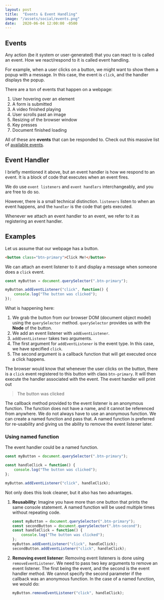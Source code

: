 ```yaml
---
layout: post
title:  "Events & Event Handling"
image: "/assets/social/events.png"
date:   2020-06-04 12:00:00 -0500
---
```


## Events

Any action (be it system or user-generated) that you can react to is called an event. How we react/respond to it is called event handling.

For example, when a user clicks on a button, we might want to show them a popup with a message. In this case, the event is `click`, and the handler displays the popup.

There are a ton of events that happen on a webpage:

1. User hovering over an element
2. A form is submitted
3. A video finished playing
4. User scrolls past an image
5. Resizing of the browser window
6. Key presses
7. Document finished loading

All of these are **events** that can be responded to. Check out this massive list of [available events](https://developer.mozilla.org/en-US/docs/Web/Events).

## Event Handler

I briefly mentioned it above, but an event handler is how we respond to an event. It is a block of code that executes when an event fires.

We do use `event listeners` and `event handlers` interchangeably, and you are free to do so.

However, there is a small technical distinction. `listeners` listen to when an event happens, and the `handler` is the code that gets executed.

Whenever we attach an event handler to an event, we refer to it as registering an event handler.

## Examples

Let us assume that our webpage has a button.

```html
<button class="btn-primary">Click Me!</button>
```

We can attach an event listener to it and display a message when someone does a `click` event.

```javascript
const myButton = document.querySelector(".btn-primary");

myButton.addEventListener("click", function() {
    console.log("The button was clicked");
});
```

What is happening here:
1. We grab the button from our browser DOM (document object model) using the `querySelector` method. `querySelector` provides us with the **Node** of the button.
2. We add an event listener with `addEventListener`.
3. `addEventListener` takes two arguments.
4. The first argument for `addEventListener` is the event type. In this case, we have specified `click`.
5. The second argument is a callback function that will get executed once a click happens.

The browser would know that whenever the user clicks on the button, there is a `click` event registered to this button with class `btn-primary`. It will then execute the handler associated with the event. The event handler will print out

> The button was clicked

The callback method provided to the event listener is an anonymous function. The function does not have a name, and it cannot be referenced from anywhere. We do not always have to use an anonymous function. We can create a named function and pass that. A named function is preferred for re-usability and giving us the ability to remove the event listener later.

### Using named function

The event handler could be a named function.

```javascript
const myButton = document.querySelector(".btn-primary");

const handleClick = function() {
    console.log("The button was clicked");
};

myButton.addEventListener("click", handleClick);
```

Not only does this look cleaner, but it also has two advantages.

1. **Reusability**:
   Imagine you have more than one button that prints the same console statement. A named function will be used multiple times without repeating code.
   ```javascript
   const myButton = document.querySelector(".btn-primary");
   const secondButton = document.querySelector(".btn-second");
   const handleClick = function() {
       console.log("The button was clicked");
   };
   myButton.addEventListener("click", handleClick);
   secondButton.addEventListener("click", handleClick);
   ```
2. **Removing event listener**:
   Removing event listeners is done using `removeEventListener`. We need to pass two key arguments to remove an event listener. The first being the event, and the second is the event handler method. We cannot specify the second parameter if the callback was an anonymous function. In the case of a named function, we would do:
   ```javascript
   myButton.removeEventListener("click", handleClick);
   ```
